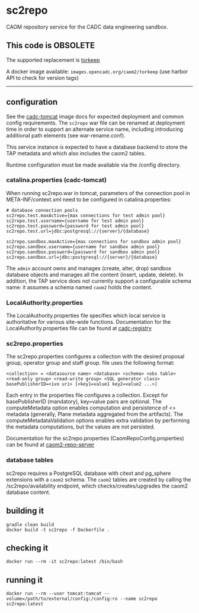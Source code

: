 # sc2repo

CAOM repository service for the CADC data engineering sandbox.

## This code is OBSOLETE
The supported replacement is [torkeep](https://github.com/opencadc/caom2db/tree/master/torkeep)

A docker image available: `images.opencadc.org/caom2/torkeep` (use harbor API to check for version tags)

---

## configuration
See the [cadc-tomcat](https://github.com/opencadc/docker-base/tree/master/cadc-tomcat) image
docs for expected deployment and common config requirements. The `sc2repo` war file can be renamed
at deployment time in order to support an alternate service name, including introducing
additional path elements (see war-rename.conf).

This service instance is expected to have a database backend to store the TAP metadata and which
also includes the caom2 tables.

Runtime configuration must be made available via the /config directory.

### catalina.properties (cadc-tomcat)
When running sc2repo.war in tomcat, parameters of the connection pool in META-INF/context.xml need to be configured in catalina.properties:

```
# database connection pools
sc2repo.test.maxActive={max connections for test admin pool}
sc2repo.test.username={username for test admin pool}
sc2repo.test.password={password for test admin pool}
sc2repo.test.url=jdbc:postgresql://{server}/{database}

sc2repo.sandbox.maxActive={max connections for sandbox admin pool}
sc2repo.sandbox.username={username for sandbox admin pool}
sc2repo.sandbox.password={password for sandbox admin pool}
sc2repo.sandbox.url=jdbc:postgresql://{server}/{database}
```

The `admin` account owns and manages (create, alter, drop) sandbox database objects and manages all the content (insert, update, delete).
In addition, the TAP service does not currently support a configurable schema name: it assumes a schema 
named `caom2` holds the content.


### LocalAuthority.properties
The LocalAuthority.properties file specifies which local service is authoritative for various site-wide functions. 
Documentation for the LocalAuthority.properties file can be found at [cadc-registry](https://github.com/opencadc/reg/tree/master/cadc-registry)


### sc2repo.properties
The sc2repo.properties configures a collection with the desired proposal group, operator group and staff group.
file uses the following format:

```
<collection> = <datasource name> <database> <schema> <obs table> <read-only group> <read-write group> <SQL generator class> basePublisherID=<ivo uri> [<key1=value1 key2=value2 ...>]
```

Each entry in the properties file configures a collection. Except for basePublisherID (mandatory), key=value pairs are optional. The computeMetadata option enables computation and persistence of <<computed>> metadata (generally, Plane metadata aggregated from the artifacts). The computeMetadataValidation options enables extra validation by performing the metadata computations, but the values are not persisted.

Documentation for the sc2repo.properties (CaomRepoConfig.properties) can be found at
[caom2-repo-server](https://github.com/opencadc/caom2db/tree/master/caom2-repo-server)


### database tables
sc2repo requires a PostgreSQL database with citext and pg_sphere extensions with a `caom2` schema. The `caom2` tables are created by calling the /sc2repo/availability endpoint, which checks/creates/upgrades the caom2 database content.


## building it
```
gradle clean build
docker build -t sc2repo -f Dockerfile .
```

## checking it
```
docker run --rm -it sc2repo:latest /bin/bash
```

## running it
```
docker run --rm --user tomcat:tomcat --volume=/path/to/external/config:/config:ro --name sc2repo sc2repo:latest
```

